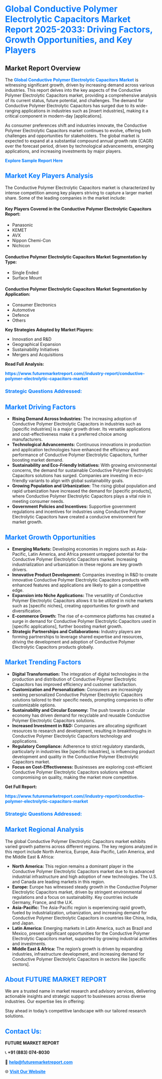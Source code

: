 <h1 style="color: #007BFF;">Global Conductive Polymer Electrolytic Capacitors Market Report 2025-2033: Driving Factors, Growth Opportunities, and Key Players</h1>

<section id="overview">
<h2>Market Report Overview</h2>
<p>The <a href="https://www.futuremarketreport.com//industry-report/conductive-polymer-electrolytic-capacitors-market" style="color: #007BFF; text-decoration: none;"><strong>Global Conductive Polymer Electrolytic Capacitors Market</strong></a> is witnessing significant growth, driven by increasing demand across various industries. This report delves into the key aspects of the Conductive Polymer Electrolytic Capacitors market, providing a comprehensive analysis of its current status, future potential, and challenges. The demand for Conductive Polymer Electrolytic Capacitors has surged due to its wide-ranging applications in industries such as [insert industries], making it a critical component in modern-day [applications].</p>
<p>As consumer preferences shift and industries innovate, the Conductive Polymer Electrolytic Capacitors market continues to evolve, offering both challenges and opportunities for stakeholders. The global market is expected to expand at a substantial compound annual growth rate (CAGR) over the forecast period, driven by technological advancements, emerging applications, and increasing investments by major players.</p>
</section>

<section id="overview">
<p><a href="https://www.futuremarketreport.com//request-sample/reportId=86609" style="color: #007BFF; text-decoration: none;"><strong>Explore Sample Report Here</strong></a></p>
</section>

<section id="key-players">
<h2 style="color: #007BFF;">Market Key Players Analysis</h2>
<p>The Conductive Polymer Electrolytic Capacitors market is characterized by intense competition among key players striving to capture a larger market share. Some of the leading companies in the market include:</p>
<h4>Key Players Covered in the Conductive Polymer Electrolytic Capacitors Report:</h4>
<ul><li>Panasonic</li><li>KEMET</li><li>AVX</li><li>Nippon Chemi-Con</li><li>Nichicon</li></ul>
<h4>Conductive Polymer Electrolytic Capacitors Market Segmentation by Type:</h4>
<ul><li>Single Ended</li><li>Surface Mount</li></ul>

<h4>Conductive Polymer Electrolytic Capacitors Market Segmentation by Application:</h4>
<ul><li>Consumer Electronics</li><li>Automotive</li><li>Defence</li><li>Others</li></ul>
<p><strong>Key Strategies Adopted by Market Players:</strong></p>
<ul>
<li>Innovation and R&D</li>
<li>Geographical Expansion</li>
<li>Sustainability Initiatives</li>
<li>Mergers and Acquisitions</li>
</ul>
</section>

<section>
<p><strong>Read Full Analysis: </strong></p><a href="https://www.futuremarketreport.com//industry-report/conductive-polymer-electrolytic-capacitors-market" style="color: #007BFF; text-decoration: none;"><strong>https://www.futuremarketreport.com//industry-report/conductive-polymer-electrolytic-capacitors-market</strong></a>
<h3 style="color: #007BFF;">Strategic Questions Addressed:</h3>
</section>

<section id="driving-factors">
<h2 style="color: #007BFF;">Market Driving Factors</h2>
<ul>
<li><strong>Rising Demand Across Industries:</strong> The increasing adoption of Conductive Polymer Electrolytic Capacitors in industries such as [specific industries] is a major growth driver. Its versatile applications and cost-effectiveness make it a preferred choice among manufacturers.</li>
<li><strong>Technological Advancements:</strong> Continuous innovations in production and application technologies have enhanced the efficiency and performance of Conductive Polymer Electrolytic Capacitors, further boosting market demand.</li>
<li><strong>Sustainability and Eco-Friendly Initiatives:</strong> With growing environmental concerns, the demand for sustainable Conductive Polymer Electrolytic Capacitors solutions has surged. Companies are investing in eco-friendly variants to align with global sustainability goals.</li>
<li><strong>Growing Population and Urbanization:</strong> The rising global population and rapid urbanization have increased the demand for [specific products], where Conductive Polymer Electrolytic Capacitors plays a vital role in meeting consumer needs.</li>
<li><strong>Government Policies and Incentives:</strong> Supportive government regulations and incentives for industries using Conductive Polymer Electrolytic Capacitors have created a conducive environment for market growth.</li>
</ul>
</section>

<section id="growth-opportunities">
<h2 style="color: #007BFF;">Market Growth Opportunities</h2>
<ul>
<li><strong>Emerging Markets:</strong> Developing economies in regions such as Asia-Pacific, Latin America, and Africa present untapped potential for the Conductive Polymer Electrolytic Capacitors market. Increasing industrialization and urbanization in these regions are key growth drivers.</li>
<li><strong>Innovative Product Development:</strong> Companies investing in R&D to create innovative Conductive Polymer Electrolytic Capacitors products with enhanced features and applications are likely to gain a competitive edge.</li>
<li><strong>Expansion into Niche Applications:</strong> The versatility of Conductive Polymer Electrolytic Capacitors allows it to be utilized in niche markets such as [specific niches], creating opportunities for growth and diversification.</li>
<li><strong>E-commerce Growth:</strong> The rise of e-commerce platforms has created a surge in demand for Conductive Polymer Electrolytic Capacitors used in [specific applications], further boosting market growth.</li>
<li><strong>Strategic Partnerships and Collaborations:</strong> Industry players are forming partnerships to leverage shared expertise and resources, driving the development and adoption of Conductive Polymer Electrolytic Capacitors products globally.</li>
</ul>
</section>

<section id="trending-factors">
<h2 style="color: #007BFF;">Market Trending Factors</h2>
<ul>
<li><strong>Digital Transformation:</strong> The integration of digital technologies in the production and distribution of Conductive Polymer Electrolytic Capacitors has improved efficiency and customer satisfaction.</li>
<li><strong>Customization and Personalization:</strong> Consumers are increasingly seeking personalized Conductive Polymer Electrolytic Capacitors solutions tailored to their specific needs, prompting companies to offer customizable options.</li>
<li><strong>Sustainability and Circular Economy:</strong> The push towards a circular economy has driven demand for recyclable and reusable Conductive Polymer Electrolytic Capacitors solutions.</li>
<li><strong>Increased Investment in R&D:</strong> Companies are allocating significant resources to research and development, resulting in breakthroughs in Conductive Polymer Electrolytic Capacitors technology and applications.</li>
<li><strong>Regulatory Compliance:</strong> Adherence to strict regulatory standards, particularly in industries like [specific industries], is influencing product development and quality in the Conductive Polymer Electrolytic Capacitors market.</li>
<li><strong>Focus on Cost-Effectiveness:</strong> Businesses are exploring cost-efficient Conductive Polymer Electrolytic Capacitors solutions without compromising on quality, making the market more competitive.</li>
</ul>
</section>

<section>
<p><strong>Get Full Report: </strong></p><a href="https://www.futuremarketreport.com//industry-report/conductive-polymer-electrolytic-capacitors-market" style="color: #007BFF; text-decoration: none;"><strong>https://www.futuremarketreport.com//industry-report/conductive-polymer-electrolytic-capacitors-market</strong></a>
<h3 style="color: #007BFF;">Strategic Questions Addressed:</h3>
</section>


<section id="regional-analysis">
<h2 style="color: #007BFF;">Market Regional Analysis</h2>
<p>The global Conductive Polymer Electrolytic Capacitors market exhibits varied growth patterns across different regions. The key regions analyzed in this report include North America, Europe, Asia-Pacific, Latin America, and the Middle East & Africa:</p>
<ul>
<li><strong>North America:</strong> This region remains a dominant player in the Conductive Polymer Electrolytic Capacitors market due to its advanced industrial infrastructure and high adoption of new technologies. The U.S. and Canada are leading markets in this region.</li>
<li><strong>Europe:</strong> Europe has witnessed steady growth in the Conductive Polymer Electrolytic Capacitors market, driven by stringent environmental regulations and a focus on sustainability. Key countries include Germany, France, and the U.K.</li>
<li><strong>Asia-Pacific:</strong> The Asia-Pacific region is experiencing rapid growth, fueled by industrialization, urbanization, and increasing demand for Conductive Polymer Electrolytic Capacitors in countries like China, India, and Japan.</li>
<li><strong>Latin America:</strong> Emerging markets in Latin America, such as Brazil and Mexico, present significant opportunities for the Conductive Polymer Electrolytic Capacitors market, supported by growing industrial activities and investments.</li>
<li><strong>Middle East & Africa:</strong> The region’s growth is driven by expanding industries, infrastructure development, and increasing demand for Conductive Polymer Electrolytic Capacitors in sectors like [specific sectors].</li>
</ul>
</section>

<footer>
<h2 style="color: #007BFF;">About FUTURE MARKET REPORT</h2>
<p>We are a trusted name in market research and advisory services, delivering actionable insights and strategic support to businesses across diverse industries. Our expertise lies in offering:</p>

<p>Stay ahead in today’s competitive landscape with our tailored research solutions.</p>

<h2 style="color: #007BFF;">Contact Us:</h2>
<p><strong>FUTURE MARKET REPORT</strong></p>
<p>📞 <strong>+91 (883) 074-8030</strong></p>
<p>📧 <strong><a href="mailto:help@futuremarketreport.com" style="color: #007BFF;">help@futuremarketreport.com</a></strong></p>
<p>🌐 <strong><a href="https://www.futuremarketreport.com/" style="color: #007BFF;">Visit Our Website</a></strong></p>
</footer>